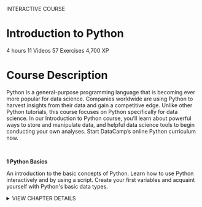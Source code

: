 INTERACTIVE COURSE
# Introduction to Python

4 hours
11 Videos
57 Exercises
4,700 XP

# Course Description

Python is a general-purpose programming language that is becoming ever more popular for data science. Companies worldwide are using Python to harvest insights from their data and gain a competitive edge. Unlike other Python tutorials, this course focuses on Python specifically for data science. In our Introduction to Python course, you’ll learn about powerful ways to store and manipulate data, and helpful data science tools to begin conducting your own analyses. Start DataCamp’s online Python curriculum now.

<br>

**1 Python Basics**

An introduction to the basic concepts of Python. Learn how to use Python interactively and by using a script. Create your first variables and acquaint yourself with Python's basic data types.

<details>
<summary>VIEW CHAPTER DETAILS</summary>
<ul>
<li>Hello Python.........................50 xp</li>
<li>The Python Interface................100 xp</li>
<li>When to use Python?..................50 xp</li>
<li>Any comments?.......................100 xp</li>
<li>Python as a calculator..............100 xp</li>
<li>Variables and Types..................50 xp</li>
<li>Variable Assigment..................100 xp</li>
<li>Calculations with variables.........100 xp</li>
<li>Other variables types...............100 xp</li>
<li>Guess the type.......................50 xp</li>
<li>Operations with other types.........100 xp</li>
<li>Type conversion.....................100 xp</li>
<li>Can Python handle everything.........50 xp</li>
</ul>
</details>

